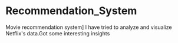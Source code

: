 # Recommendation_System
Movie recommendation system]
I have tried to analyze and visualize Netflix's data.Got some interesting insights

